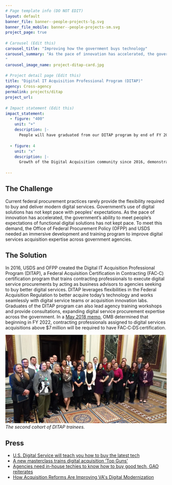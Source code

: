 ```yaml
---
# Page template info (DO NOT EDIT)
layout: default
banner_file: banner--people-projects-lg.svg
banner_file_mobile: banner--people-projects-sm.svg
project_page: true

# Carousel (Edit this)
carousel_title: "Improving how the government buys technology"
carousel_summary: "As the pace of innovation has accelerated, the government’s ability to meet people’s expectations of functional digital solutions has not kept pace. To meet this demand, we created an immersive development and training program to improve digital services acquisition expertise across government agencies.
"
carousel_image_name: project-ditap-card.jpg

# Project detail page (Edit this)
title: "Digital IT Acquisition Professional Program (DITAP)"
agency: Cross-agency
permalink: projects/ditap
project_url: 

# Impact statement (Edit this)
impact_statement:
  - figure: "400"
    unit: "+"
    description: |-
      People will have graduated from our DITAP program by end of FY 2020

  - figure: 4
    unit: "x"
    description: |-
      Growth of the Digital Acquisition community since 2016, demonstrating the scale that USDS and OFPP envisioned when the program was created

---
```


## The Challenge

Current federal procurement practices rarely provide the flexibility required to buy and deliver modern digital services. Government’s use of digital solutions has not kept pace with peoples’ expectations. As the pace of innovation has accelerated, the government’s ability to meet people’s expectations of functional digital solutions has not kept pace. To meet this demand, the Office of Federal Procurement Policy (OFPP) and USDS needed an immersive development and training program to improve digital services acquisition expertise across government agencies.

## The Solution

In 2016, USDS and OFPP created the Digital IT Acquisition Professional Program (DITAP), a Federal Acquisition Certification in Contracting (FAC‑C) certification program that trains contracting professionals to execute digital service procurements by acting as business advisors to agencies seeking to buy better digital services. DITAP leverages flexibilities in the Federal Acquisition Regulation to better acquire today’s technology and works seamlessly with digital service teams or acquisition innovation labs. Graduates of the DITAP program can also lead agency training workshops and provide consultations, expanding digital service procurement expertise across the government. In a [May 2018 memo](whitehouse.gov/wp-content/uploads/2018/05/fac_c_digital_services_05_12_18.pdf), OMB determined that beginning in FY 2022, contracting professionals assigned to digital services acquisitions above $7 million will be required to have FAC‑C‑DS certification.

![](../images/project-ditap-page.jpg)
*The second cohort of DITAP trainees.*

## Press

- [U.S. Digital Service will teach you how to buy the latest tech](https://www.nextgov.com/cio-briefing/2018/05/us-digital-service-will-teach-you-how-buy-latest-tech/148422/)
- [A new masterclass trains digital acquisition ‘Top Guns’](https://www.federaltimes.com/acquisition/2018/05/23/a-new-masterclass-trains-digital-acquisition-top-guns/)
- [Agencies need in-house techies to know how to buy good tech, GAO reiterates](https://www.fedscoop.com/federal-agencies-tech-expertise-acquisition-gao-report/)
- [How Acquisition Reforms Are Improving VA's Digital Modernization](https://governmentciomedia.com/how-acquisition-reforms-are-improving-vas-digital-modernization)
